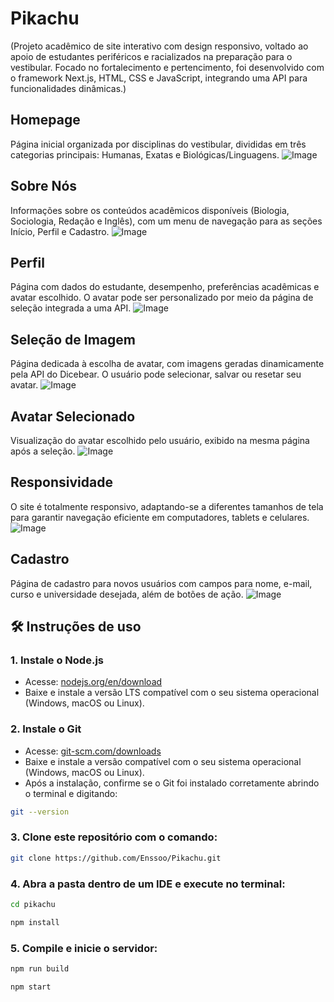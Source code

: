 # Pikachu

(Projeto acadêmico de site interativo com design responsivo, voltado ao apoio de estudantes periféricos e racializados na preparação para o vestibular. Focado no fortalecimento e pertencimento, foi desenvolvido com o framework Next.js, HTML, CSS e JavaScript, integrando uma API para funcionalidades dinâmicas.)

## Homepage
Página inicial organizada por disciplinas do vestibular, divididas em três categorias principais: Humanas, Exatas e Biológicas/Linguagens.
![Image](https://github.com/user-attachments/assets/7b396e59-b765-4e40-9913-fb07caee2260)

## Sobre Nós
Informações sobre os conteúdos acadêmicos disponíveis (Biologia, Sociologia, Redação e Inglês), com um menu de navegação para as seções Início, Perfil e Cadastro.
![Image](https://github.com/user-attachments/assets/39ad14d5-4c14-4b71-838a-53efa528f7d3)

## Perfil
Página com dados do estudante, desempenho, preferências acadêmicas e avatar escolhido. O avatar pode ser personalizado por meio da página de seleção integrada a uma API.
![Image](https://github.com/user-attachments/assets/afba1df9-a018-4ea0-bdd8-732e0dc46adb)

## Seleção de Imagem
Página dedicada à escolha de avatar, com imagens geradas dinamicamente pela API do Dicebear. O usuário pode selecionar, salvar ou resetar seu avatar.
![Image](https://github.com/user-attachments/assets/f7709eee-a5c3-41e5-bc6f-7cd6056d429d)

## Avatar Selecionado
Visualização do avatar escolhido pelo usuário, exibido na mesma página após a seleção.
![Image](https://github.com/user-attachments/assets/b91acfe1-e17f-4db0-b161-61a3908a74e2)

## Responsividade
O site é totalmente responsivo, adaptando-se a diferentes tamanhos de tela para garantir navegação eficiente em computadores, tablets e celulares.
![Image](https://github.com/user-attachments/assets/73fdf3aa-81ee-4c25-a395-9f2882545899)

## Cadastro
Página de cadastro para novos usuários com campos para nome, e-mail, curso e universidade desejada, além de botões de ação.
![Image](https://github.com/user-attachments/assets/7a42f848-efde-4835-8153-1ddd256be116)


## 🛠️ Instruções de uso

### 1. Instale o Node.js 

- Acesse: [nodejs.org/en/download](https://nodejs.org/en/download)
- Baixe e instale a versão LTS compatível com o seu sistema operacional (Windows, macOS ou Linux).

### 2. Instale o Git

- Acesse: [git-scm.com/downloads](https://git-scm.com/downloads)
- Baixe e instale a versão compatível com o seu sistema operacional (Windows, macOS ou Linux).
- Após a instalação, confirme se o Git foi instalado corretamente abrindo o terminal e digitando:

```bash
git --version
```

### 3. Clone este repositório com o comando:


```bash
git clone https://github.com/Enssoo/Pikachu.git
```

### 4. Abra a pasta dentro de um IDE e execute no terminal:


```bash
cd pikachu
```


```bash
npm install
```

### 5. Compile e inicie o servidor:

```bash
npm run build
```

```bash
npm start
```
